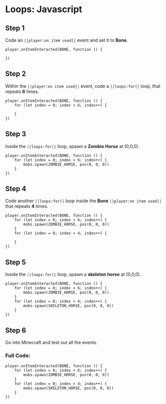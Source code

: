 # Loops: Javascript

## Step 1
Code an ``||player:on item used||`` event and set it to  **Bone**.

```spy
player.onItemInteracted(BONE, function () { 
 
}) 
```

## Step 2
Within the ``||player:on item used||`` event, code a ``||loops:for||`` loop, that repeats **6** times.

```spy
player.onItemInteracted(BONE, function () { 
    for (let index = 0; index < 6; index++) { 
      
    } 
}) 
```

## Step 3
Inside the ``||loops:for||`` loop, spawn a **Zombie Horse** at (0,0,0).

```spy
player.onItemInteracted(BONE, function () {
    for (let index = 0; index < 6; index++) {
        mobs.spawn(ZOMBIE_HORSE, pos(0, 0, 0))
    }
})
```

## Step 4
Code another ``||loops:for||`` loop inside the **Bone** ``||player:on item used||`` that repeats **4** times.

```spy
player.onItemInteracted(BONE, function () { 
    for (let index = 0; index < 6; index++) { 
        mobs.spawn(ZOMBIE_HORSE, pos(0, 0, 0)) 
    } 
    for (let index = 0; index < 4; index++) { 
      
    } 
}) 
```

## Step 5
Inside the ``||loops:for||`` loop, spawn a **skeleton horse** at (0,0,0).  

```spy
player.onItemInteracted(BONE, function () { 
    for (let index = 0; index < 6; index++) { 
        mobs.spawn(ZOMBIE_HORSE, pos(0, 0, 0)) 
    } 
    for (let index = 0; index < 4; index++) { 
        mobs.spawn(SKELETON_HORSE, pos(0, 0, 0)) 
    } 
}) 
```

## Step 6
Go into Minecraft and test out all the events.

### Full Code: 

```spy
player.onItemInteracted(BONE, function () { 
    for (let index = 0; index < 6; index++) { 
        mobs.spawn(ZOMBIE_HORSE, pos(0, 0, 0)) 
    } 
    for (let index = 0; index < 4; index++) { 
        mobs.spawn(SKELETON_HORSE, pos(0, 0, 0)) 
    } 
}) 
```


